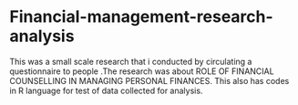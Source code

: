 # Financial-management-research-analysis
This was a small scale research that i conducted by circulating a questionnaire to people .The research was about ROLE OF FINANCIAL  COUNSELLING IN  MANAGING PERSONAL  FINANCES. This also has codes in R language for test of data collected for analysis.
